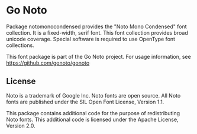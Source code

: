 # Go Noto

Package notomonocondensed provides the "Noto Mono Condensed" font collection. It is a fixed-width, serif font.
This font collection provides broad unicode coverage.
Special software is required to use OpenType font collections.

This font package is part of the Go Noto project.
For usage information, see https://github.com/gonoto/gonoto

## License
Noto is a trademark of Google Inc. Noto fonts are open source.
All Noto fonts are published under the SIL Open Font License, Version 1.1.

This package contains additional code for the purpose of redistributing Noto fonts.
This additional code is licensed under the Apache License, Version 2.0.
